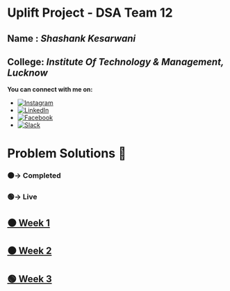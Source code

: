 # Uplift Project - DSA Team 12


## Name   : *Shashank Kesarwani*
## College: *Institute Of Technology & Management, Lucknow*

**You can connect with me on:**
* [![Instagram](https://img.shields.io/badge/connect-%40ShashankKesarwani-%230077B5?style=flat&logo=Instagram)](https://www.instagram.com/am.shashank)
* [![LinkedIn](https://img.shields.io/badge/connect-%40ShashankKesarwani-%230077B5?style=flat&logo=LinkedIn)](https://www.linkedin.com/in/am-shashank/)
* [![Facebook](https://img.shields.io/badge/connect-%40ShashankKesarwani-%230077B5?style=flat&logo=Facebook)](https://www.facebook.com/me.shashank/)
* [![Slack](https://img.shields.io/badge/Slack-Shashank-yellow)](https://app.slack.com/client/T0145PE3493/C0140D0LQ78/user_profile/U014JTYJE1Y)


# Problem Solutions 🔻   
### ⚫-> Completed
### 🟢-> Live


## [⚫ Week 1](https://github.com/AasthaGithub/DSA_Team12_Uplift_Project/tree/master/Loops_Patterns_Print/InputOutput/Shashank/Week-1)

## [⚫ Week 2](https://github.com/AasthaGithub/DSA_Team12_Uplift_Project/tree/master/Loops_Patterns_Print/InputOutput/Shashank/Week-2)

## [🟢 Week 3](https://github.com/AasthaGithub/DSA_Team12_Uplift_Project/tree/master/Loops_Patterns_Print/InputOutput/Shashank/Week-3)
